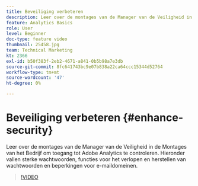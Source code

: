 ```yaml
---
title: Beveiliging verbeteren
description: Leer over de montages van de Manager van de Veiligheid in de Montages van het Bedrijf om toegang tot Adobe Analytics te controleren.
feature: Analytics Basics
role: User
level: Beginner
doc-type: feature video
thumbnail: 25458.jpg
team: Technical Marketing
kt: 2366
exl-id: b50f383f-2eb2-4671-a841-0b5b98a7e3db
source-git-commit: 8fc641743bc9e07b838a22ca64ccc15344d52764
workflow-type: tm+mt
source-wordcount: '47'
ht-degree: 0%

---
```


# Beveiliging verbeteren {#enhance-security}

Leer over de montages van de Manager van de Veiligheid in de Montages van het Bedrijf om toegang tot Adobe Analytics te controleren. Hieronder vallen sterke wachtwoorden, functies voor het verlopen en herstellen van wachtwoorden en beperkingen voor e-maildomeinen.

>[!VIDEO](https://video.tv.adobe.com/v/25458/?quality=12&learn=on)
